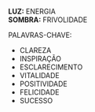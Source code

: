 **LUZ:** ENERGIA  
**SOMBRA:** FRIVOLIDADE

PALAVRAS-CHAVE:
- CLAREZA
- INSPIRAÇÃO
- ESCLARECIMENTO
- VITALIDADE
- POSITIVIDADE
- FELICIDADE
- SUCESSO